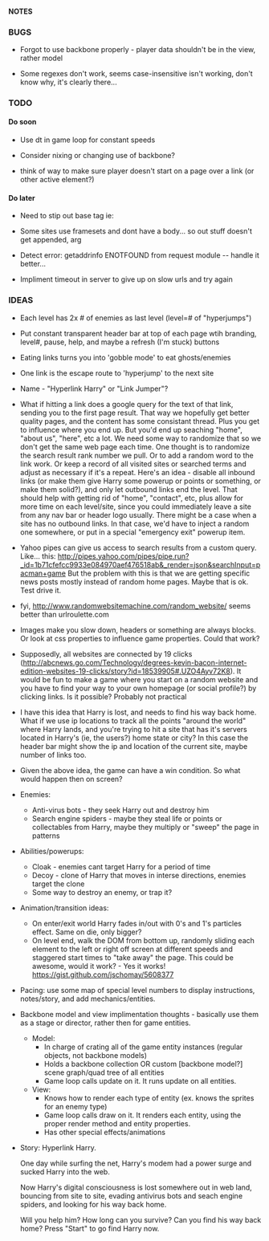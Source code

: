 #### NOTES



### BUGS

- Forgot to use backbone properly - player data shouldn't be in the view, rather model

- Some regexes don't work, seems case-insensitive isn't working, don't know why, it's clearly there...




### TODO

#### Do soon

- Use dt in game loop for constant speeds

- Consider nixing or changing use of backbone?

- think of way to make sure player doesn't start on a page over a link (or other active element?)

#### Do later

- Need to stip out base tag ie: <base href="http://www.univ-paris1.fr/">

- Some sites use framesets and dont have a body... so out stuff doesn't get appended, arg

- Detect error: getaddrinfo ENOTFOUND from request module -- handle it better...

- Impliment timeout in server to give up on slow urls and try again 




### IDEAS

- Each level has 2x # of enemies as last level (level=# of "hyperjumps")

- Put constant transparent header bar at top of each page wtih branding, level#, pause, help, and maybe a refresh (I'm stuck) buttons

- Eating links turns you into 'gobble mode' to eat ghosts/enemies

- One link is the escape route to 'hyperjump' to the next site

- Name - "Hyperlink Harry" or "Link Jumper"?

- What if hitting a link does a google query for the text of that link, sending you to the first page result.  That way we hopefully get better quality pages, and the content has some consistant thread.  Plus you get to influence where you end up.  But you'd end up seaching "home", "about us", "here", etc a lot.  We need some way to randomize that so we don't get the same web page each time.  One thought is to randomize the search result rank number we pull.  Or to add a random word to the link work.  Or keep a record of all visited sites or searched terms and adjust as necessary if it's a repeat.  Here's an idea - disable all inbound links (or make them give Harry some powerup or points or something, or make them solid?), and only let outbound links end the level.  That should help with getting rid of "home", "contact", etc, plus allow for more time on each level/site, since you could immediately leave a site from any nav bar or header logo usually.  There might be a case when a site has no outbound links.  In that case, we'd have to inject a random one somewhere, or put in a special "emergency exit" powerup item.

- Yahoo pipes can give us access to search results from a custom query.  Like... this:
  http://pipes.yahoo.com/pipes/pipe.run?_id=1b71cfefcc9933e084970aef476518ab&_render=json&searchInput=pacman+game
  But the problem with this is that we are getting specific news posts mostly instead of random home pages.  Maybe that is ok.  Test drive it.

- fyi, http://www.randomwebsitemachine.com/random_website/   seems better than urlroulette.com

- Images make you slow down, headers or something are always blocks.  Or look at css properties to influence game properties.  Could that work?


- Supposedly, all websites are connected by 19 clicks (http://abcnews.go.com/Technology/degrees-kevin-bacon-internet-edition-websites-19-clicks/story?id=18539905#.UZO4Ayv72K8).  It would be fun to make a game where you start on a random website and you have to find your way to your own homepage (or social profile?) by clicking links.  Is it possible?  Probably not practical

- I have this idea that Harry is lost, and needs to find his way back home.  What if we use ip locations to track all the points "around the world" where Harry lands, and you're trying to hit a site that has it's servers located in Harry's (ie, the users?) home state or city?  In this case the header bar might show the ip and location of the current site, maybe number of links too.

- Given the above idea, the game can have a win condition.  So what would happen then on screen?

- Enemies:
  - Anti-virus bots - they seek Harry out and destroy him
  - Search engine spiders - maybe they steal life or points or collectables from Harry, maybe they multiply or "sweep" the page in patterns

- Abilities/powerups:
  - Cloak - enemies cant target Harry for a period of time
  - Decoy - clone of Harry that moves in interse directions, enemies target the clone
  - Some way to destroy an enemy, or trap it?

- Animation/transition ideas:
  - On enter/exit world Harry fades in/out with 0's and 1's particles effect.  Same on die, only bigger?
  - On level end, walk the DOM from bottom up, randomly sliding each element to the left or right off screen at different speeds and staggered start times to "take away" the page.  This could be awesome, would it work? - Yes it works! https://gist.github.com/jschomay/5608377

- Pacing: use some map of special level numbers to display instructions, notes/story, and add mechanics/entities.

- Backbone model and view implimentation thoughts - basically use them as a stage or director, rather then for game entities.
  - Model: 
    - In charge of crating all of the game entity instances (regular objects, not backbone models)
    - Holds a backbone collection OR custom [backbone model?] scene graph/quad tree of all entities
    - Game loop calls update on it.  It runs update on all entities.
  - View:
    - Knows how to render each type of entity (ex. knows the sprites for an enemy type)
    - Game loop calls draw on it. It renders each entity, using the proper render method and entity properties.
    - Has other special effects/animations

- Story:
  Hyperlink Harry.  

  One day while surfing the net, Harry's modem had a power surge and sucked Harry into the web.  

  Now Harry's digital consciousness is lost somewhere out in web land, bouncing from site to site, evading antivirus bots and seach engine spiders, and looking for his way back home.

  Will you help him?  How long can you survive?  Can you find his way back home?  Press "Start" to go find Harry now.

